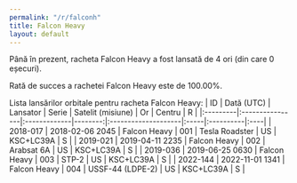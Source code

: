 ```yaml
---
permalink: "/r/falconh"
title: Falcon Heavy
layout: default
---
```


Până în prezent, racheta Falcon Heavy a fost lansată de 4 ori (din care 0 eșecuri).

Rată de succes a rachetei Falcon Heavy este de 100.00%.

Lista lansărilor orbitale pentru racheta Falcon Heavy:
| ID       | Dată (UTC)      | Lansator     |   Serie | Satelit (misiune)   | Or   | Centru    | R   |
|:---------|:----------------|:-------------|--------:|:--------------------|:-----|:----------|:----|
| 2018-017 | 2018-02-06 2045 | Falcon Heavy |     001 | Tesla Roadster      | US   | KSC+LC39A | S   |
| 2019-021 | 2019-04-11 2235 | Falcon Heavy |     002 | Arabsat 6A          | US   | KSC+LC39A | S   |
| 2019-036 | 2019-06-25 0630 | Falcon Heavy |     003 | STP-2               | US   | KSC+LC39A | S   |
| 2022-144 | 2022-11-01 1341 | Falcon Heavy |     004 | USSF-44 (LDPE-2)    | US   | KSC+LC39A | S   |
